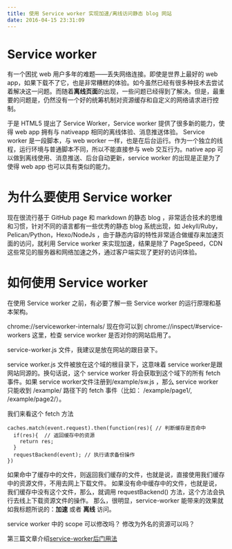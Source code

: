 ```yaml
---
title: 使用 Service worker 实现加速/离线访问静态 blog 网站
date: 2016-04-15 23:31:09
---
```


# Service worker
有一个困扰 web 用户多年的难题——丢失网络连接。即使是世界上最好的 web app，如果下载不了它，也是非常糟糕的体验。如今虽然已经有很多种技术去尝试着解决这一问题。而随着**离线页面**的出现，一些问题已经得到了解决。但是，最重要的问题是，仍然没有一个好的统筹机制对资源缓存和自定义的网络请求进行控制。

于是 HTML5 提出了 Service Worker，Service worker 提供了很多新的能力，使得 web app 拥有与 nativeapp 相同的离线体验、消息推送体验。
Service worker 是一段脚本，与 web worker 一样，也是在后台运行。作为一个独立的线程，运行环境与普通脚本不同，所以不能直接参与 web 交互行为。native app 可以做到离线使用、消息推送、后台自动更新，service worker 的出现是正是为了使得 web app 也可以具有类似的能力。

# 为什么要使用 Service worker
现在很流行基于 GitHub page 和 markdown 的静态 blog ，非常适合技术的思维和习惯，针对不同的语言都有一些优秀的静态 blog 系统出现，如 Jekyll/Ruby，Pelican/Python，Hexo/NodeJs ，由于静态内容的特性非常适合做缓存来加速页面的访问，就利用 Service worker 来实现加速，结果是除了 PageSpeed，CDN 这些常见的服务器和网络加速之外，通过客户端实现了更好的访问体验。

# 如何使用 Service worker
在使用 Service worker 之前，有必要了解一些 Service worker 的运行原理和基本架构。



chrome://serviceworker-internals/
现在你可以到 chrome://inspect/#service-workers 这里，检查 service worker 是否对你的网站启用了。 

service-worker.js 文件，我建议是放在网站的跟目录下。

service worker.js 文件被放在这个域的根目录下，这意味着 service worker是跟网站同源的。换句话说，这个 service worker 将会获取到这个域下的所有 fetch 事件。如果 service worker文件注册到/example/sw.js ，那么 service worker 只能收到 /example/ 路径下的 fetch 事件（比如： /example/page1/, /example/page2/）。



我们来看这个 fetch 方法
```
caches.match(event.request).then(function(res){ // 判断缓存是否命中
  if(res){  // 返回缓存中的资源
    return res;
  }
  requestBackend(event); // 执行请求备份操作
})
```
如果命中了缓存中的文件，则返回我们缓存的文件，也就是说，直接使用我们缓存中的资源文件，不用去网上下载文件。
如果没有命中缓存中的文件，也就是说，我们缓存中没有这个文件，那么，就调用 requestBackend() 方法，这个方法会执行去线上下载资源文件的操作。
那么，很明显，service-worker 能带来的效果就如我标题所说的：**加速** 或者 **离线** 访问。

service worker 中的 scope 可以修改吗？
修改为外名的资源可以吗？




第三篇文章介绍[service-worker后门用法](https://segmentfault.com/a/1190000005954040)